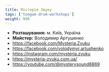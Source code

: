 ```yaml
---
title: Містерія Звуку
tags: ['tongue-drum-workshops']
weight: 990
---
```


- **Розташування:** м. Київ, Україна
- **Майстер:** Володимир Артушенко
- https://facebook.com/Mysteria.Zvuku
- https://facebook.com/volodymyr.artushenko
- https://instagram.com/mysteria.zvuku
- https://mysteria-zvuku.com.ua/
- https://youtube.com/@mysterysound8869
